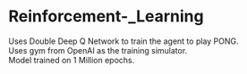 # Reinforcement-_Learning
Uses Double Deep Q Network to train the agent to play PONG.<br />
Uses gym from OpenAI as the training simulator.<br />
Model trained on 1 Million epochs.
